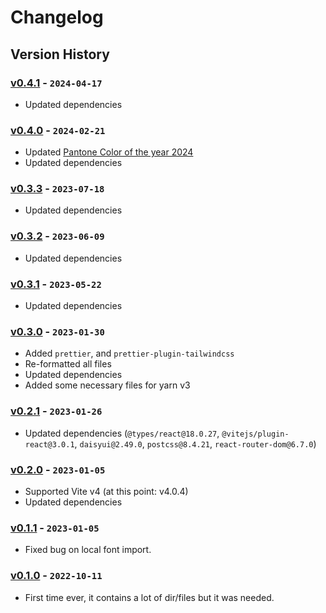 # Changelog

## Version History

### [v0.4.1] - `2024-04-17`

- Updated dependencies

### [v0.4.0] - `2024-02-21`

- Updated [Pantone Color of the year 2024](https://www.pantone.com/color-of-the-year/2024)
- Updated dependencies

### [v0.3.3] - `2023-07-18`

- Updated dependencies

### [v0.3.2] - `2023-06-09`

- Updated dependencies

### [v0.3.1] - `2023-05-22`

- Updated dependencies

### [v0.3.0] - `2023-01-30`

- Added `prettier`, and `prettier-plugin-tailwindcss`
- Re-formatted all files
- Updated dependencies
- Added some necessary files for yarn v3

### [v0.2.1] - `2023-01-26`

- Updated dependencies (`@types/react@18.0.27`, `@vitejs/plugin-react@3.0.1`, `daisyui@2.49.0`, `postcss@8.4.21`, `react-router-dom@6.7.0`)

### [v0.2.0] - `2023-01-05`

- Supported Vite v4 (at this point: v4.0.4)
- Updated dependencies

### [v0.1.1] - `2023-01-05`

- Fixed bug on local font import.

### [v0.1.0] - `2022-10-11`

- First time ever, it contains a lot of dir/files but it was needed.

[v0.4.1]: https://github.com/buildingwatsize/vite-react-tailwind-recoil/releases/tag/v0.4.1
[v0.4.0]: https://github.com/buildingwatsize/vite-react-tailwind-recoil/releases/tag/v0.4.0
[v0.3.3]: https://github.com/buildingwatsize/vite-react-tailwind-recoil/releases/tag/v0.3.3
[v0.3.2]: https://github.com/buildingwatsize/vite-react-tailwind-recoil/releases/tag/v0.3.2
[v0.3.1]: https://github.com/buildingwatsize/vite-react-tailwind-recoil/releases/tag/v0.3.1
[v0.3.0]: https://github.com/buildingwatsize/vite-react-tailwind-recoil/releases/tag/v0.3.0
[v0.2.1]: https://github.com/buildingwatsize/vite-react-tailwind-recoil/releases/tag/v0.2.1
[v0.2.0]: https://github.com/buildingwatsize/vite-react-tailwind-recoil/releases/tag/v0.2.0
[v0.1.1]: https://github.com/buildingwatsize/vite-react-tailwind-recoil/releases/tag/v0.1.1
[v0.1.0]: https://github.com/buildingwatsize/vite-react-tailwind-recoil/releases/tag/v0.1.0
